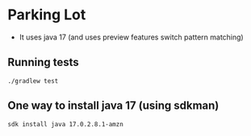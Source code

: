 # Parking Lot

* It uses java 17 (and uses preview features switch pattern matching)

## Running tests

```shell
./gradlew test
```

## One way to install java 17 (using sdkman)

```shell
sdk install java 17.0.2.8.1-amzn
```